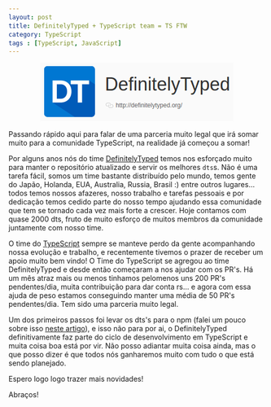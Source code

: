 ```yaml
---
layout: post
title: DefinitelyTyped + TypeScript team = TS FTW
category: TypeScript
tags : [TypeScript, JavaScript]
---
```


<a href="https://github.com/DefinitelyTyped/DefinitelyTyped">
  <div style="text-align:center"><img src ="../images/dt-logo.png" /></div>
</a>

Passando rápido aqui para falar de uma parceria muito legal que irá somar muito para a comunidade TypeScript, na realidade já começou a somar!

Por alguns anos nós do time [DefinitelyTyped](https://github.com/DefinitelyTyped/DefinitelyTyped) temos nos esforçado muito para manter o repositório atualizado e servir os melhores `dts`s. Não é uma tarefa fácil, somos um time bastante distribuído pelo mundo, temos gente do Japão, Holanda, EUA, Australia, Russia, Brasil :) entre outros lugares... todos temos nossos afazeres, nosso trabalho e tarefas pessoais e por dedicação temos cedido parte do nosso tempo ajudando essa comunidade que tem se tornado cada vez mais forte a crescer. Hoje contamos com quase 2000 dts, fruto de muito esforço de muitos membros da comunidade juntamente com nosso time.

O time do [TypeScript](https://www.typescriptlang.org/) sempre se manteve perdo da gente acompanhando nossa evolução e trabalho, e recentemente tivemos o prazer de receber um apoio muito bem vindo! O Time do TypeScript se agregou ao time DefinitelyTyped e desde então começaram a nos ajudar com os PR's. Há um mês atraz mais ou menos tinhamos pelomenos uns 200 PR's pendentes/dia, muita contribuição para dar conta rs... e agora com essa ajuda de peso estamos conseguindo manter uma média de 50 PR's pendentes/dia. Tem sido uma parceria muito legal.

Um dos primeiros passos foi levar os dts's para o npm (falei um pouco sobre isso [neste artigo](/posts/The-Future-of-Declaration-Files)), e isso não para por ai, o DefinitelyTyped definitivamente faz parte do ciclo de desenvolvimento em TypeScript e muita coisa boa está por vir. Não posso adiantar muita coisa ainda, mas o que posso dizer é que todos nós ganharemos muito com tudo o que está sendo planejado.

Espero logo logo trazer mais novidades!

Abraços!

